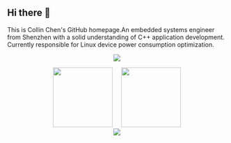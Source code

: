 ## Hi there 👋
This is Collin Chen's GitHub homepage.An embedded systems engineer from Shenzhen with a solid understanding of C++ application development. Currently responsible for Linux device power consumption optimization.
<p align="center">
<img src="https://capsule-render.vercel.app/api?type=waving&color=timeGradient&height=300&&section=header&text={Welcome}&fontSize=90&fontAlign=50&fontAlignY=30&desc={collin.chen's github home page}&descAlign=50&descSize=30&descAlignY=60&animation=twinkling" />
</p>

<div align="center">
  <img height="137px" src="https://github-readme-stats.vercel.app/api?username=czy67890&hide_title=true&hide_border=true&show_icons=true&line_height=21&text_color=000&icon_color=000&bg_color=0,ea6161,ffc64d,fffc4d,52fa5a&theme=graywhite" />
  &nbsp;&nbsp;&nbsp;
  <img height="137px" src="https://github-readme-stats.vercel.app/api/top-langs/?username=sun0225SUN&hide_title=true&hide_border=true&layout=compact&langs_count=6&text_color=000&icon_color=fff&bg_color=0,52fa5a,4dfcff,c64dff&theme=graywhite" />
</div>

<div align="center"> <img src="https://github-readme-streak-stats.herokuapp.com/?user=czy67890" /> </div>
